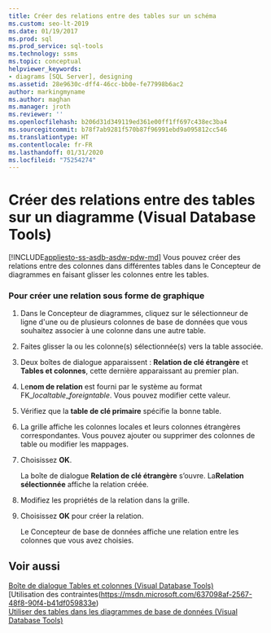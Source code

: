 ```yaml
---
title: Créer des relations entre des tables sur un schéma
ms.custom: seo-lt-2019
ms.date: 01/19/2017
ms.prod: sql
ms.prod_service: sql-tools
ms.technology: ssms
ms.topic: conceptual
helpviewer_keywords:
- diagrams [SQL Server], designing
ms.assetid: 28e9630c-dff4-46cc-bb0e-fe77998b6ac2
author: markingmyname
ms.author: maghan
ms.manager: jroth
ms.reviewer: ''
ms.openlocfilehash: b206d31d349119ed361e00ff1ff697c438ec3ba4
ms.sourcegitcommit: b78f7ab9281f570b87f96991ebd9a095812cc546
ms.translationtype: HT
ms.contentlocale: fr-FR
ms.lasthandoff: 01/31/2020
ms.locfileid: "75254274"
---
```

# <a name="create-relationships-between-tables-on-a-diagram-visual-database-tools"></a>Créer des relations entre des tables sur un diagramme (Visual Database Tools)
[!INCLUDE[appliesto-ss-asdb-asdw-pdw-md](../../includes/appliesto-ss-asdb-asdw-pdw-md.md)]
Vous pouvez créer des relations entre des colonnes dans différentes tables dans le Concepteur de diagrammes en faisant glisser les colonnes entre les tables.  
  
### <a name="to-create-a-relationship-graphically"></a>Pour créer une relation sous forme de graphique  
  
1.  Dans le Concepteur de diagrammes, cliquez sur le sélectionneur de ligne d'une ou de plusieurs colonnes de base de données que vous souhaitez associer à une colonne dans une autre table.  
  
2.  Faites glisser la ou les colonne(s) sélectionnée(s) vers la table associée.  
  
3.  Deux boîtes de dialogue apparaissent : **Relation de clé étrangère** et **Tables et colonnes**, cette dernière apparaissant au premier plan.  
  
4.  Le**nom de relation** est fourni par le système au format FK_*localtable*\_*foreigntable*. Vous pouvez modifier cette valeur.  
  
5.  Vérifiez que la **table de clé primaire** spécifie la bonne table.  
  
6.  La grille affiche les colonnes locales et leurs colonnes étrangères correspondantes. Vous pouvez ajouter ou supprimer des colonnes de table ou modifier les mappages.  
  
7.  Choisissez **OK**.  
  
    La boîte de dialogue **Relation de clé étrangère** s’ouvre. La**Relation sélectionnée** affiche la relation créée.  
  
8.  Modifiez les propriétés de la relation dans la grille.  
  
9. Choisissez **OK** pour créer la relation.  
  
    Le Concepteur de base de données affiche une relation entre les colonnes que vous avez choisies.  
  
## <a name="see-also"></a>Voir aussi  
[Boîte de dialogue Tables et colonnes &#40;Visual Database Tools&#41;](../../ssms/visual-db-tools/tables-and-columns-dialog-box-visual-database-tools.md)  
[Utilisation des contraintes(https://msdn.microsoft.com/637098af-2567-48f8-90f4-b41df059833e)  
[Utiliser des tables dans les diagrammes de base de données &#40;Visual Database Tools&#41;](../../ssms/visual-db-tools/work-with-tables-in-database-diagram-visual-database-tools.md)  
  
